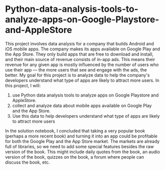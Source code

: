 # Python-data-analysis-tools-to-analyze-apps-on-Google-Playstore-and-AppleStore
This project involves data analysis for a company that builds Android and iOS mobile apps. 
The company makes its apps available on Google Play and the App Store.
They only build apps that are free to download and install, and their main source of revenue consists of in-app ads.
This means their revenue for any given app is mostly influenced by the number of users who use their app — the more users that see and engage with the ads, the better. 
My goal for this project is to analyze data to help the company's developers understand what type of apps are likely to attract more users.
In this project, I will:
1. use Python data analysis tools to analyze apps on Google Playstore and AppleStore.
2. collect and analyze data about mobile apps available on Google Play and the App Store.
3. Use this data to help developers understand what type of apps are likely to attract more users

In the solution notebook, I concluded that taking a very popular book (perhaps a more recent book) and turning it into an app could be profitable for both the Google Play and the App Store market. The markets are already full of libraries, so we need to add some special features besides the raw version of the book. This might include daily quotes from the book, an audio version of the book, quizzes on the book, a forum where people can discuss the book, etc.
